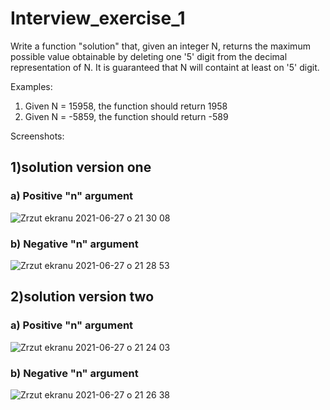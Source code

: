# Interview_exercise_1

Write a function "solution" that, given an integer N, returns the maximum possible value obtainable by deleting one '5' digit from the decimal representation of N. It is guaranteed that N will containt at least on '5' digit.

Examples:

1. Given N = 15958, the function should return 1958
2. Given N = -5859, the function should return -589

Screenshots:

## 1)solution version one

### a) Positive "n" argument
![Zrzut ekranu 2021-06-27 o 21 30 08](https://user-images.githubusercontent.com/56914063/123557029-e14a4180-d78e-11eb-9d40-2713e3938dac.png)

### b) Negative "n" argument
![Zrzut ekranu 2021-06-27 o 21 28 53](https://user-images.githubusercontent.com/56914063/123557006-b3fd9380-d78e-11eb-9a70-df82d74c57a3.png)


## 2)solution version two

### a) Positive "n" argument
![Zrzut ekranu 2021-06-27 o 21 24 03](https://user-images.githubusercontent.com/56914063/123556940-4b161b80-d78e-11eb-9906-766521f1b5c8.png)

### b) Negative "n" argument
![Zrzut ekranu 2021-06-27 o 21 26 38](https://user-images.githubusercontent.com/56914063/123556959-68e38080-d78e-11eb-9c5e-d57b42e1c496.png)







